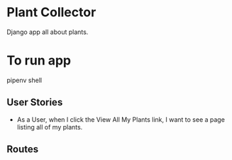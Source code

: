 # Plant Collector
Django app all about plants.

# To run app
pipenv shell


## User Stories
- As a User, when I click the View All My Plants link, I want to see a page listing all of my plants.

## Routes
